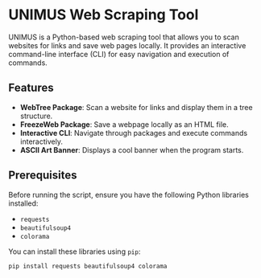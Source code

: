 # UNIMUS Web Scraping Tool

UNIMUS is a Python-based web scraping tool that allows you to scan websites for links and save web pages locally. It provides an interactive command-line interface (CLI) for easy navigation and execution of commands.

## Features

- **WebTree Package**: Scan a website for links and display them in a tree structure.
- **FreezeWeb Package**: Save a webpage locally as an HTML file.
- **Interactive CLI**: Navigate through packages and execute commands interactively.
- **ASCII Art Banner**: Displays a cool banner when the program starts.

## Prerequisites

Before running the script, ensure you have the following Python libraries installed:

- `requests`
- `beautifulsoup4`
- `colorama`

You can install these libraries using `pip`:

```bash
pip install requests beautifulsoup4 colorama
